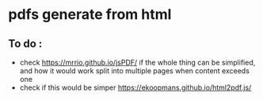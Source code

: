 # pdfs generate from html
## To do :
* check https://mrrio.github.io/jsPDF/ if the whole thing can be simplified, and how it would work split into multiple pages when content exceeds one
* check if this would be simper https://ekoopmans.github.io/html2pdf.js/

